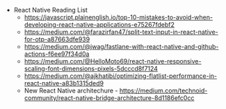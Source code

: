 - React Native Reading List 
    - https://javascript.plainenglish.io/top-10-mistakes-to-avoid-when-developing-react-native-applications-e75267fdebf2
    - https://medium.com/@farazirfan47/split-text-input-in-react-native-for-otp-a87663dfe939
    - https://medium.com/@jwag/fastlane-with-react-native-and-github-actions-f6ee97f34d0a
    - https://medium.com/@HelloMoto69/react-native-responsive-scaling-font-dimensions-pixels-5dcccd8f7124
    - https://medium.com/@ajkhatibi/optimizing-flatlist-performance-in-react-native-a83b1315ded9
    - New React Native architechure - https://medium.com/technoid-community/react-native-bridge-architecture-8d1186efc0cc

